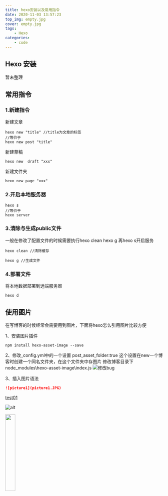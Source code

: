 ```yaml
---
title: hexo安装以及常用指令
date: 2020-11-03 13:57:23
top_img: empty.jpg
cover: empty.jpg
tags: 
    - Hexo
categories: 
    - code
---
```


## Hexo 安装

暂未整理

## 常用指令

### 1.新建指令

新建文章

```hexo
hexo new "title" //title为文章的标签
//等价于
hexo new post "title"
```

新建草稿

``` hexo
hexo new  draft "xxx"
```

新建文件夹

``` hexo
hexo new page "xxx"
```

### 2.开启本地服务器

```hexo
hexo s
//等价于
hexo server
```

### 3.清除与生成public文件

一般在修改了配置文件的时候需要执行hexo clean hexo g 再hexo s开启服务

```hexo
hexo clean //清除缓存

hexo g //生成文件
```

### 4.部署文件

将本地数据部署到远端服务器

```hexo
hexo d
```

## 使用图片

在写博客的时候经常会需要用到图片，下面将hexo怎么引用图片比较方便

1、安装图片插件

``` npm
npm install hexo-asset-image --save
```

2、修改_config.yml中的一个设置
post_asset_folder:true
这个设置在new一个博客时创建一个同名文件夹，在这个文件夹中存图片
修改博客目录下node_modules\hexo-asset-image\index.js
![修改bug](bug.png)


3、插入图片语法

```markdown
![picture1](picture1.JPG)
```

[test01](test01.png)

![alt](http://static.runoob.com/images/runoob-logo.png)

<img src="test01.png" width="25%" height="25%" />